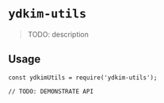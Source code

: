 # `ydkim-utils`

> TODO: description

## Usage

```
const ydkimUtils = require('ydkim-utils');

// TODO: DEMONSTRATE API
```
